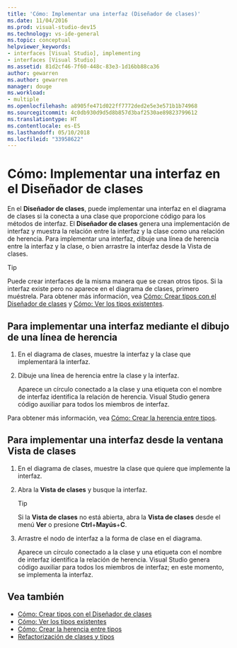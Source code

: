 ```yaml
---
title: 'Cómo: Implementar una interfaz (Diseñador de clases)'
ms.date: 11/04/2016
ms.prod: visual-studio-dev15
ms.technology: vs-ide-general
ms.topic: conceptual
helpviewer_keywords:
- interfaces [Visual Studio], implementing
- interfaces [Visual Studio]
ms.assetid: 81d2cf46-7f60-448c-83e3-1d16bb88ca36
author: gewarren
ms.author: gewarren
manager: douge
ms.workload:
- multiple
ms.openlocfilehash: a8905fe471d022ff7772ded2e5e3e571b1b74968
ms.sourcegitcommit: 4c0db930d9d5d8b857d3baf2530ae89823799612
ms.translationtype: HT
ms.contentlocale: es-ES
ms.lasthandoff: 05/10/2018
ms.locfileid: "33958622"
---
```

# <a name="how-to-implement-an-interface-in-class-designer"></a>Cómo: Implementar una interfaz en el Diseñador de clases

En el **Diseñador de clases**, puede implementar una interfaz en el diagrama de clases si la conecta a una clase que proporcione código para los métodos de interfaz. El **Diseñador de clases** genera una implementación de interfaz y muestra la relación entre la interfaz y la clase como una relación de herencia. Para implementar una interfaz, dibuje una línea de herencia entre la interfaz y la clase, o bien arrastre la interfaz desde la Vista de clases.

> [!TIP]
> Puede crear interfaces de la misma manera que se crean otros tipos. Si la interfaz existe pero no aparece en el diagrama de clases, primero muéstrela. Para obtener más información, vea [Cómo: Crear tipos con el Diseñador de clases](how-to-create-types.md) y [Cómo: Ver los tipos existentes](how-to-view-existing-types.md).

## <a name="to-implement-an-interface-by-drawing-an-inheritance-line"></a>Para implementar una interfaz mediante el dibujo de una línea de herencia

1.  En el diagrama de clases, muestre la interfaz y la clase que implementará la interfaz.

2.  Dibuje una línea de herencia entre la clase y la interfaz.

     Aparece un círculo conectado a la clase y una etiqueta con el nombre de interfaz identifica la relación de herencia. Visual Studio genera código auxiliar para todos los miembros de interfaz.

Para obtener más información, vea [Cómo: Crear la herencia entre tipos](how-to-create-inheritance-between-types.md).

## <a name="to-implement-an-interface-from-the-class-view-window"></a>Para implementar una interfaz desde la ventana Vista de clases

1.  En el diagrama de clases, muestre la clase que quiere que implemente la interfaz.

2.  Abra la **Vista de clases** y busque la interfaz.

    > [!TIP]
    > Si la **Vista de clases** no está abierta, abra la **Vista de clases** desde el menú **Ver** o presione **Ctrl**+**Mayús**+**C**.

3.  Arrastre el nodo de interfaz a la forma de clase en el diagrama.

     Aparece un círculo conectado a la clase y una etiqueta con el nombre de interfaz identifica la relación de herencia. Visual Studio genera código auxiliar para todos los miembros de interfaz; en este momento, se implementa la interfaz.

## <a name="see-also"></a>Vea también

- [Cómo: Crear tipos con el Diseñador de clases](how-to-create-types.md)
- [Cómo: Ver los tipos existentes](how-to-view-existing-types.md)
- [Cómo: Crear la herencia entre tipos](how-to-create-inheritance-between-types.md)
- [Refactorización de clases y tipos](refactoring-classes-and-types.md)
